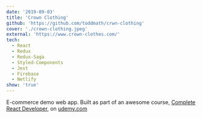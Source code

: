 ```yaml
---
date: '2019-09-03'
title: 'Crown Clothing'
github: 'https://github.com/toddmath/crwn-clothing'
cover: './crown-clothing.jpeg'
external: 'https://www.crown-clothes.com/'
tech:
  - React
  - Redux
  - Redux-Saga
  - Styled-Components
  - Jest
  - Firebase
  - Netlify
show: 'true'
---
```


E-commerce demo web app. Built as part of an awesome course, [Complete React Developer](https://www.udemy.com/course/complete-react-developer-zero-to-mastery/), on [udemy.com](https://www.udemy.com/)

